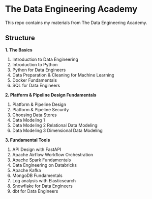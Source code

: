 # The Data Engineering Academy
This repo contains my materials from The Data Engineering Academy.

## Structure
**1. The Basics**
1. Introduction to Data Engineering
2. Introduction to Python
3. Python for Data Engineers
4. Data Preparation & Cleaning for Machine Learning
5. Docker Fundamentals
6. SQL for Data Engineers

**2. Platform & Pipeline Design Fundamentals**
1. Platform & Pipeline Design
2. Platform & Pipeline Security
3. Choosing Data Stores
4. Data Modeling 1
5. Data Modeling 2 Relational Data Modeling
6. Data Modeling 3 Dimensional Data Modeling

**3. Fundamental Tools**
1. API Design with FastAPI
2. Apache Airflow Workflow Orchestration
3. Apache Spark Fundamentals
4. Data Engineering on Databricks
5. Apache Kafka
6. MongoDB Fundamentals
7. Log analysis with Elasticsearch
8. Snowflake for Data Engineers
9. dbt for Data Engineers
